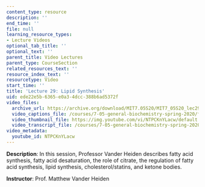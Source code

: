 ```yaml
---
content_type: resource
description: ''
end_time: ''
file: null
learning_resource_types:
- Lecture Videos
optional_tab_title: ''
optional_text: ''
parent_title: Video Lectures
parent_type: CourseSection
related_resources_text: ''
resource_index_text: ''
resourcetype: Video
start_time: ''
title: 'Lecture 29: Lipid Synthesis'
uid: ede22e5b-6365-e0a3-4dcc-388b6ad5372f
video_files:
  archive_url: https://archive.org/download/MIT7.05S20/MIT7_05S20_lec29_300k.mp4
  video_captions_file: /courses/7-05-general-biochemistry-spring-2020/ff5bb99ea8345c18ab123a4ad1c0bee6_NTPCKnYLacw.vtt
  video_thumbnail_file: https://img.youtube.com/vi/NTPCKnYLacw/default.jpg
  video_transcript_file: /courses/7-05-general-biochemistry-spring-2020/312e5ff63292e25edcc0c97e4e78d1b7_NTPCKnYLacw.pdf
video_metadata:
  youtube_id: NTPCKnYLacw
---
```


**Description**: In this session, Professor Vander Heiden describes fatty acid synthesis, fatty acid desaturation, the role of citrate, the regulation of fatty acid synthesis, lipid synthesis, cholesterol/statins, and ketone bodies. 

**Instructor**: Prof. Matthew Vander Heiden